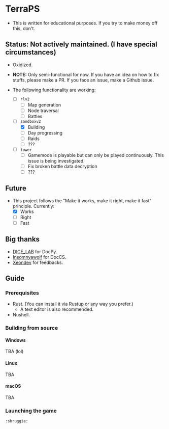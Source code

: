 # TerraPS

- This is written for educational purposes. If you try to make money off this, don't.

## Status: Not actively maintained. (I have special circumstances)

- Oxidized.
- __NOTE:__ Only semi-functional for now. If you have an idea on how to fix stuffs, please make a PR. If you face an issue, make a Github issue.

- The following functionality are working:
    - [ ] `rlv2`
        - [ ] Map generation
        - [ ] Node traversal
        - [ ] Battles
    - [ ] `sandboxv2`
        - [x] Building
        - [ ] Day progressing
        - [ ] Raids
        - [ ] ???
    - [ ] `tower`
        - [ ] Gamemode is playable but can only be played continuously. This issue is being investigated.
        - [ ] Fix broken battle data decryption
        - [ ] ???

## Future

- This project follows the "Make it works, make it right, make it fast" principle. Currently:
    - [x] Works
    - [ ] Right
    - [ ] Fast

## Big thanks

- [DICE_LAB](https://github.com/DICE-LAB-SYX) for DocPy.
- [Insomnyawolf](https://github.com/insomnyawolf/) for DocCS.
- [Xeondev](https://github.com/thexeondev/) for feedbacks.

## Guide

### Prerequisites

- Rust. (You can install it via Rustup or any way you prefer.)
    - A text editor is also recommended.
- Nushell.

### Building from source

#### Windows

TBA (lol)

#### Linux

TBA

#### macOS

TBA

### Launching the game

`:shruggie:`
